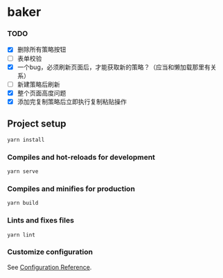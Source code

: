 # baker

### TODO

- [x]  删除所有策略按钮
- [ ]  表单校验
- [x]  一个bug，必须刷新页面后，才能获取新的策略？（应当和懒加载那里有关系）
- [ ]  新建策略后刷新
- [x]  整个页面高度问题
- [x]  添加完复制策略后立即执行复制粘贴操作

## Project setup
```
yarn install
```

### Compiles and hot-reloads for development
```
yarn serve
```

### Compiles and minifies for production
```
yarn build
```

### Lints and fixes files
```
yarn lint
```

### Customize configuration
See [Configuration Reference](https://cli.vuejs.org/config/).
